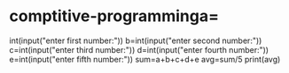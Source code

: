 # comptitive-programminga=
int(input("enter first number:"))
b=int(input("enter second number:"))
c=int(input("enter third number:"))
d=int(input("enter fourth number:"))
e=int(input("enter fifth number:"))
sum=a+b+c+d+e
avg=sum/5
print(avg)
